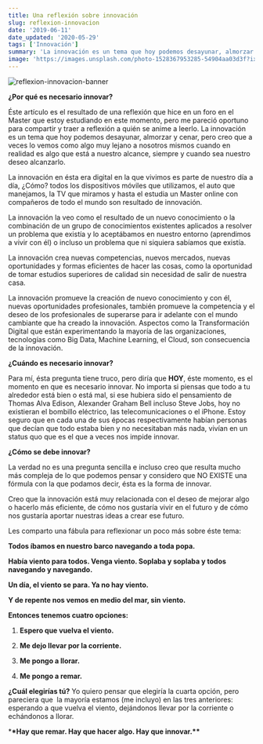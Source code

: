 ```yaml
---
title: Una reflexión sobre innovación
slug: reflexion-innovacion
date: '2019-06-11'
date_updated: '2020-05-29'
tags: ['Innovación']
summary: 'La innovación es un tema que hoy podemos desayunar, almorzar y cenar, pero creo que a veces lo vemos como algo muy lejano a nosotros mismos cuando en realidad es algo que está a nuestro alcance, siempre y cuando sea nuestro deseo alcanzarlo.'
image: 'https://images.unsplash.com/photo-1528367953285-54904aa03d3f?ixlib=rb-1.2.1&q=80&fm=jpg&crop=entropy&cs=tinysrgb&w=2000&fit=max&ixid=eyJhcHBfaWQiOjExNzczfQ'
---
```


![reflexion-innovacion-banner](https://images.unsplash.com/photo-1528367953285-54904aa03d3f?ixlib=rb-1.2.1&q=80&fm=jpg&crop=entropy&cs=tinysrgb&w=2000&fit=max&ixid=eyJhcHBfaWQiOjExNzczfQ)

**¿Por qué es necesario innovar?**

Éste artículo es el resultado de una reflexión que hice en un foro en el Master que estoy estudiando en este momento, pero me pareció oportuno para compartir y traer a reflexión a quién se anime a leerlo. La innovación es un tema que hoy podemos desayunar, almorzar y cenar, pero creo que a veces lo vemos como algo muy lejano a nosotros mismos cuando en realidad es algo que está a nuestro alcance, siempre y cuando sea nuestro deseo alcanzarlo.

La innovación en ésta era digital en la que vivimos es parte de nuestro día a día, ¿Cómo? todos los dispositivos móviles que utilizamos, el auto que manejamos, la TV que miramos y hasta el estudia un Master online con compañeros de todo el mundo son resultado de innovación.

La innovación la veo como el resultado de un nuevo conocimiento o la combinación de un grupo de conocimientos existentes aplicados a resolver un problema que existía y lo aceptábamos en nuestro entorno (aprendimos a vivir con él) o incluso un problema que ni siquiera sabíamos que existía.

La innovación crea nuevas competencias, nuevos mercados, nuevas oportunidades y formas eficientes de hacer las cosas, como la oportunidad de tomar estudios superiores de calidad sin necesidad de salir de nuestra casa.

La innovación promueve la creación de nuevo conocimiento y con él, nuevas oportunidades profesionales, también promueve la competencia y el deseo de los profesionales de superarse para ir adelante con el mundo cambiante que ha creado la innovación. Aspectos como la Transformación Digital que están experimentando la mayoría de las organizaciones, tecnologías como Big Data, Machine Learning, el Cloud, son consecuencia de la innovación.

**¿Cuándo es necesario innovar?**

Para mí, ésta pregunta tiene truco, pero diría que **HOY**, éste momento, es el momento en que es necesario innovar. No importa si piensas que todo a tu alrededor está bien o está mal, si ese hubiera sido el pensamiento de Thomas Alva Edison, Alexander Graham Bell incluso Steve Jobs, hoy no existieran el bombillo eléctrico, las telecomunicaciones o el iPhone. Estoy seguro que en cada una de sus épocas respectivamente habían personas que decían que todo estaba bien y no necesitaban más nada, vivían en un status quo que es el que a veces nos impide innovar.

**¿Cómo se debe innovar?**

La verdad no es una pregunta sencilla e incluso creo que resulta mucho más compleja de lo que podemos pensar y considero que NO EXISTE una fórmula con la que podamos decir, ésta es la forma de innovar.

Creo que la innovación está muy relacionada con el deseo de mejorar algo o hacerlo más eficiente, de cómo nos gustaría vivir en el futuro y de cómo nos gustaría aportar nuestras ideas a crear ese futuro.

Les comparto una fábula para reflexionar un poco más sobre éste tema:

**Todos íbamos en nuestro barco navegando a toda popa.**

**Había viento para todos. Venga viento. Soplaba y soplaba y todos navegando y navegando.**

**Un día, el viento se para. Ya no hay viento.**

**Y de repente nos vemos en medio del mar, sin viento.**

**Entonces tenemos cuatro opciones:**

1. **Espero que vuelva el viento.**

2. **Me dejo llevar por la corriente.**

3. **Me pongo a llorar.**

4. **Me pongo a remar.**

**¿Cuál elegirías tú?** Yo quiero pensar que elegiría la cuarta opción, pero pareciera que  la mayoría estamos (me incluyo) en las tres anteriores: esperando a que vuelva el viento, dejándonos llevar por la corriente o echándonos a llorar.

\***\*Hay que remar. Hay que hacer algo. Hay que innovar.\*\***
